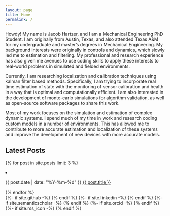 ```yaml
---
layout: page
title: Home
permalink: /
---
```


Howdy! My name is Jacob Hartzer, and I am a Mechanical Engineering PhD Student. I am originally from Austin, Texas, and also attended Texas A&M for my undergraduate and master’s degrees in Mechanical Engineering. My background interests were originally in controls and dynamics, which slowly led me to estimation and filtering. My professional and research experience has also given me avenues to use coding skills to apply these interests to real-world problems in simulated and fielded environments.

Currently, I am researching localization and calibration techniques using kalman filter based methods. Specifically, I am trying to incorporate real time estimation of state with the monitoring of sensor calibration and health in a way that is optimal and computationally efficient. I am also interested in the development of monte-carlo simulations for algorithm validation, as well as open-source software packages to share this work.

Most of my work focuses on the simulation and estimation of complex dynamic systems. I spend much of my time in work and research coding custom models in a number of environments. This has allowed me to contribute to more accurate estimation and localization of these systems and improve the development of new devices with more accurate models.

<h2>Latest Posts</h2>

{% for post in site.posts limit: 3 %}
<li>
    <p style="text-align:left;">
        <time datetime="{{ post.date | date_to_xmlschema }}">{{ post.date | date: "%Y-%m-%d" }}</time>
        <a href="{{ post.url }}">{{ post.title }}</a>
    </p>
</li>
{% endfor %}


<div class="contact-icons">
{%- if site.github -%}
<a href="https://github.com/{{ site.github }}" title="GitHub"><i class="fab fa-github"></i></a>
{% endif %}
{%- if site.linkedin -%}
<a href="https://www.linkedin.com/in/{{ site.linkedin }}" title="LinkedIn"><i class="fab fa-linkedin"></i></a>
{% endif %}
{%- if site.semanticscholar -%}
<a href="https://www.semanticscholar.org/author/{{ site.semanticscholar }}" title="Semantic Scholar"><i class="ai ai-semantic-scholar"></i></a>
{% endif %}
{%- if site.orcid -%}
<a href="https://orcid.org/{{ site.orcid }}" title="ORCID"><i class="ai ai-orcid"></i></a>
{% endif %}
{%- if site.rss_icon -%}
<a href="{{ site.baseurl }}/feed.xml" title="RSS Feed"><i class="fas fa-rss-square"></i></a>
{% endif %}
</div>
